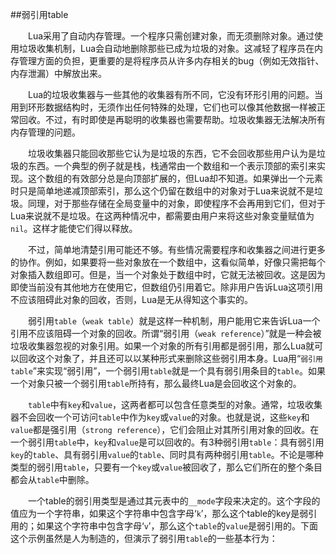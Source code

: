 ##弱引用table

&emsp;&emsp;Lua采用了自动内存管理。一个程序只需创建对象，而无须删除对象。通过使用垃圾收集机制，Lua会自动地删除那些已成为垃圾的对象。这减轻了程序员在内存管理方面的负担，更重要的是将程序员从许多内存相关的bug（例如无效指针、内存泄漏）中解放出来。

&emsp;&emsp;Lua的垃圾收集器与一些其他的收集器有所不同，它没有环形引用的问题。当用到环形数据结构时，无须作出任何特殊的处理，它们也可以像其他数据一样被正常回收。不过，有时即使是再聪明的收集器也需要帮助。垃圾收集器无法解决所有内存管理的问题。

&emsp;&emsp;垃圾收集器只能回收那些它认为是垃圾的东西，它不会回收那些用户认为是垃圾的东西。一个典型的例子就是栈，栈通常由一个数组和一个表示顶部的索引来实现。这个数组的有效部分总是向顶部扩展的，但Lua却不知道。如果弹出一个元素时只是简单地递减顶部索引，那么这个仍留在数组中的对象对于Lua来说就不是垃圾。同理，对于那些存储在全局变量中的对象，即使程序不会再用到它们，但对于Lua来说就不是垃圾。在这两种情况中，都需要由用户来将这些对象变量赋值为`nil`。这样才能使它们得以释放。

&emsp;&emsp;不过，简单地清楚引用可能还不够。有些情况需要程序和收集器之间进行更多的协作。例如，如果要将一些对象放在一个数组中，这看似简单，好像只需把每个对象插入数组即可。但是，当一个对象处于数组中时，它就无法被回收。这是因为即使当前没有其他地方在使用它，但数组仍引用着它。除非用户告诉Lua这项引用不应该阻碍此对象的回收，否则，Lua是无从得知这个事实的。

&emsp;&emsp;弱引用`table`（`weak table`）就是这样一种机制，用户能用它来告诉Lua一个引用不应该阻碍一个对象的回收。所谓“弱引用（`weak reference`）”就是一种会被垃圾收集器忽视的对象引用。如果一个对象的所有引用都是弱引用，那么Lua就可以回收这个对象了，并且还可以以某种形式来删除这些弱引用本身。Lua用“`弱引用table`”来实现“弱引用”，一个弱引用`table`就是一个具有弱引用条目的`table`。如果一个对象只被一个弱引用`table`所持有，那么最终Lua是会回收这个对象的。

&emsp;&emsp;`table`中有`key`和`value`，这两者都可以包含任意类型的对象。通常，垃圾收集器不会回收一个可访问`table`中作为`key`或`value`的对象。也就是说，这些`key`和`value`都是强引用（`strong reference`），它们会阻止对其所引用对象的回收。在一个弱引用`table`中，`key`和`value`是可以回收的。有3种弱引用`table`：具有弱引用`key`的`table`、具有弱引用`value`的`table`、同时具有两种弱引用`table`。不论是哪种类型的弱引用`table`，只要有一个`key`或`value`被回收了，那么它们所在的整个条目都会从`table`中删除。


&emsp;&emsp;一个table的弱引用类型是通过其元表中的`__mode`字段来决定的。这个字段的值应为一个字符串，如果这个字符串中包含字母‘`k`’，那么这个table的key是弱引用的；如果这个字符串中包含字母‘`v`’，那么这个`table`的`value`是弱引用的。下面这个示例虽然是人为制造的，但演示了弱引用`table`的一些基本行为：

```lua

```